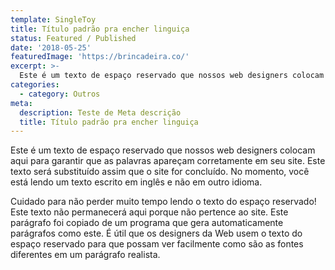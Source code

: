 ```yaml
---
template: SingleToy
title: Título padrão pra encher linguiça
status: Featured / Published
date: '2018-05-25'
featuredImage: 'https://brincadeira.co/'
excerpt: >-
  Este é um texto de espaço reservado que nossos web designers colocam aqui para garantir que as palavras apareça corretamente no seu site. Este texto será substituído assim que o site está completo. No momento, você está lendo um texto escrito em Inglês, nenhum outro idioma.
categories:
  - category: Outros
meta:
  description: Teste de Meta descrição
  title: Título padrão pra encher linguiça
---
```


Este é um texto de espaço reservado que nossos web designers colocam aqui para garantir que as palavras apareçam corretamente em seu site. Este texto será substituído assim que o site for concluído. No momento, você está lendo um texto escrito em inglês e não em outro idioma.

Cuidado para não perder muito tempo lendo o texto do espaço reservado! Este texto não permanecerá aqui porque não pertence ao site. Este parágrafo foi copiado de um programa que gera automaticamente parágrafos como este. É útil que os designers da Web usem o texto do espaço reservado para que possam ver facilmente como são as fontes diferentes em um parágrafo realista.
